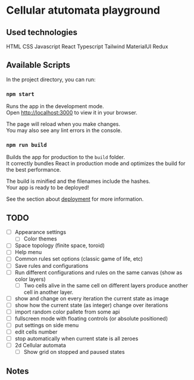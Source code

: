# Cellular atutomata playground

## Used technologies
HTML
CSS
Javascript
React
Typescript
Tailwind
MaterialUI
Redux


## Available Scripts

In the project directory, you can run:

### `npm start`

Runs the app in the development mode.\
Open [http://localhost:3000](http://localhost:3000) to view it in your browser.

The page will reload when you make changes.\
You may also see any lint errors in the console.

### `npm run build`

Builds the app for production to the `build` folder.\
It correctly bundles React in production mode and optimizes the build for the best performance.

The build is minified and the filenames include the hashes.\
Your app is ready to be deployed!

See the section about [deployment](https://facebook.github.io/create-react-app/docs/deployment) for more information.

## TODO
- [ ] Appearance settings
  - [ ] Color themes
- [ ] Space topology (finite space, toroid)
- [ ] Help menu
- [ ] Common rules set options (classic game of life, etc)
- [ ] Save rules and configurations
- [ ] Run different configurations and rules on the same canvas (show as color layers)
  - [ ] Two cells alive in the same cell on different layers produce another cell in another layer.
- [ ] show and change on every iteration the current state as image
- [ ] show how the current state (as integer) change over iterations
- [ ] import random color pallete from some api
- [ ] fullscreen mode with floating controls (or absolute positioned)
- [ ] put settings on side menu
- [ ] edit cells number
- [ ] stop automatically when current state is all zeroes
- [ ] 2d Cellular automata
  - [ ] Show grid on stopped and paused states

## Notes
